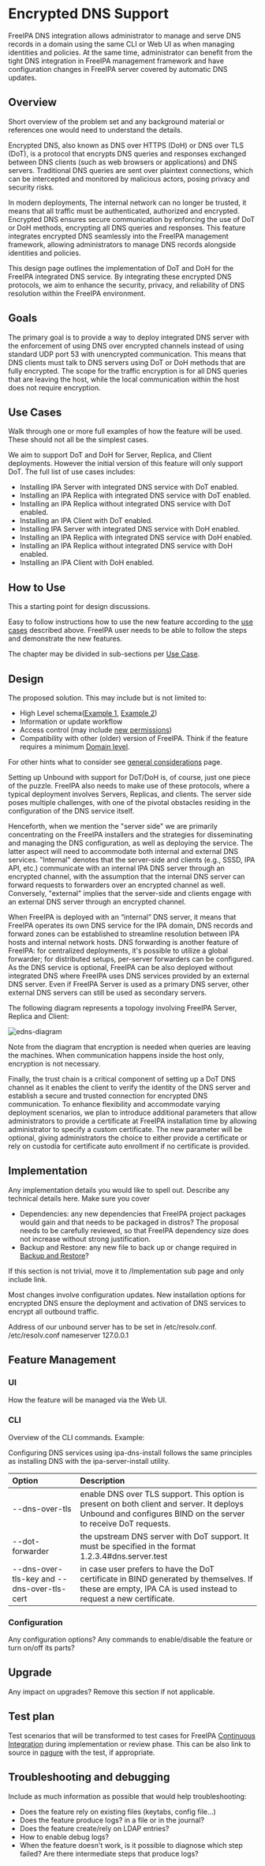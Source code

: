 # Encrypted DNS Support
FreeIPA DNS integration allows administrator to manage and serve DNS records in a domain using the same CLI or Web UI as when managing identities and policies. At the same time, administrator can benefit from the tight DNS integration in FreeIPA management framework and have configuration changes in FreeIPA server covered by automatic DNS updates.

## Overview

Short overview of the problem set and any background material or references one would need to understand the details.

Encrypted DNS, also known as DNS over HTTPS (DoH) or DNS over TLS (DoT), is a protocol that encrypts DNS queries and responses exchanged between DNS clients (such as web browsers or applications) and DNS servers. Traditional DNS queries are sent over plaintext connections, which can be intercepted and monitored by malicious actors, posing privacy and security risks.

In modern deployments, The internal network can no longer be trusted, it means that all traffic must be authenticated, authorized and encrypted. Encrypted DNS ensures secure communication by enforcing the use of DoT or DoH methods, encrypting all DNS queries and responses. This feature integrates encrypted DNS seamlessly into the FreeIPA management framework, allowing administrators to manage DNS records alongside identities and policies.

This design page outlines the implementation of DoT and DoH for the FreeIPA integrated DNS service. By integrating these encrypted DNS protocols, we aim to enhance the security, privacy, and reliability of DNS resolution within the FreeIPA environment.


## Goals
The primary goal is to provide a way to deploy integrated DNS server with the enforcement of using DNS over encrypted channels instead of using standard UDP port 53 with unencrypted communication. This means that DNS clients must talk to DNS servers using DoT or DoH methods that are fully encrypted. The scope for the traffic encryption is for all DNS queries that are leaving the host, while the local communication within the host does not require encryption.

## Use Cases

Walk through one or more full examples of how the feature will be used. These should not all be the simplest cases. 

We aim to support DoT and DoH for Server, Replica, and Client deployments. However the initial version of this feature will only support DoT. The full list of use cases includes:

- Installing IPA Server with integrated DNS service with DoT enabled.
- Installing an IPA Replica with integrated DNS service with DoT enabled.
- Installing an IPA Replica without integrated DNS service with DoT enabled.
- Installing an IPA Client with DoT enabled.
- Installing IPA Server with integrated DNS service with DoH enabled.
- Installing an IPA Replica with integrated DNS service with DoH enabled.
- Installing an IPA Replica without integrated DNS service with DoH enabled.
- Installing an IPA Client with DoH enabled.

## How to Use

This a starting point for design discussions.

Easy to follow instructions how to use the new feature according to the [use cases](#use-cases) described above. FreeIPA user needs to be able to follow the steps and demonstrate the new features.

The chapter may be divided in sub-sections per [Use Case](#use-cases). 

## Design

The proposed solution. This may include but is not limited to:

- High Level schema([Example 1](https://www.freeipa.org/page/V4/OTP), [Example 2](https://www.freeipa.org/page/V4/Migrating_existing_environments_to_Trust))
- Information or update workflow
- Access control (may include [new permissions](https://www.freeipa.org/page/V4/Permissions_V2))
- Compatibility with other (older) version of FreeIPA. Think if the feature requires a minimum [Domain level](https://www.freeipa.org/page/V4/Domain_Levels).

For other hints what to consider see [general considerations](https://www.freeipa.org/page/General_considerations) page. 

Setting up Unbound with support for DoT/DoH is, of course, just one piece of the puzzle. FreeIPA also needs to make use of these protocols, where a typical deployment involves Servers, Replicas, and clients. The server side poses multiple challenges, with one of the pivotal obstacles residing in the configuration of the DNS service itself.

Henceforth, when we mention the "server side" we are primarily concentrating on the FreeIPA installers and the strategies for disseminating and managing the DNS configuration, as well as deploying the service. The latter aspect will need to accommodate both internal and external DNS services. "Internal" denotes that the server-side and clients (e.g., SSSD, IPA API, etc.) communicate with an internal IPA DNS server through an encrypted channel, with the assumption that the internal DNS server can forward requests to forwarders over an encrypted channel as well. Conversely, "external" implies that the server-side and clients engage with an external DNS server through an encrypted channel.

When FreeIPA is deployed with an “internal” DNS server, it means that FreeIPA operates its own DNS service for the IPA domain, DNS records and forward zones can be established to streamline resolution between IPA hosts and internal network hosts. DNS forwarding is another feature of FreeIPA: for centralized deployments, it's possible to utilize a global forwarder; for distributed setups, per-server forwarders can be configured. As the DNS service is optional, FreeIPA can be also deployed without integrated DNS where FreeIPA uses DNS services provided by an external DNS server. Even if FreeIPA Server is used as a primary DNS server, other external DNS servers can still be used as secondary servers.

The following diagram represents a topology involving FreeIPA Server, Replica and Client:

![edns-diagram](edns/FreeIPA-eDNS-version3.jpg)

Note from the diagram that encryption is needed when queries are leaving the machines. When communication happens inside the host only, encryption is not necessary.

Finally, the trust chain is a critical component of setting up a DoT DNS channel as it enables the client to verify the identity of the DNS server and establish a secure and trusted connection for encrypted DNS communication. To enhance flexibility and accommodate varying deployment scenarios, we plan to introduce additional parameters that allow administrators to provide a certificate at FreeIPA installation time by allowing administrator to specify a custom certificate. The new parameter will be optional, giving administrators the choice to either provide a certificate or rely on custodia for certificate auto enrollment if no certificate is provided.



## Implementation

Any implementation details you would like to spell out. Describe any technical details here. Make sure you cover

- Dependencies: any new dependencies that FreeIPA project packages would gain and that needs to be packaged in distros? The proposal needs to be carefully reviewed, so that FreeIPA dependency size does not increase without strong justification.
- Backup and Restore: any new file to back up or change required in [Backup and Restore](https://www.freeipa.org/page/V3/Backup_and_Restore)?

If this section is not trivial, move it to /Implementation sub page and only include link. 


Most changes involve configuration updates. New installation options for encrypted DNS ensure the deployment and activation of DNS services to encrypt all outbound traffic.

Address of our unbound server has to be set in /etc/resolv.conf.
/etc/resolv.conf
nameserver 127.0.0.1


## Feature Management

### UI

How the feature will be managed via the Web UI. 

### CLI

Overview of the CLI commands. Example:

Configuring DNS services using ipa-dns-install follows the same principles as installing DNS with the ipa-server-install utility. 

| Option | Description                                       |
|:------------------------ | :------------------------------ |
|    --dns-over-tls | enable DNS over TLS support. This option is present on both client and server. It deploys Unbound and configures BIND on the server to receive DoT requests. |
    --dot-forwarder | the upstream DNS server with DoT support. It must be specified in the format 1.2.3.4#dns.server.test |
    --dns-over-tls-key and --dns-over-tls-cert | in case user prefers to have the DoT certificate in BIND generated by themselves. If these are empty, IPA CA is used instead to request a new certificate. |



### Configuration

Any configuration options? Any commands to enable/disable the feature or turn on/off its parts? 

## Upgrade

Any impact on upgrades? Remove this section if not applicable. 

## Test plan

Test scenarios that will be transformed to test cases for FreeIPA [Continuous Integration](https://www.freeipa.org/page/V3/Integration_testing) during implementation or review phase. This can be also link to source in [pagure](https://pagure.io/freeipa.git) with the test, if appropriate. 

## Troubleshooting and debugging

Include as much information as possible that would help troubleshooting:
- Does the feature rely on existing files (keytabs, config file...)
- Does the feature produce logs? in a file or in the journal?
- Does the feature create/rely on LDAP entries? 
- How to enable debug logs?
- When the feature doesn't work, is it possible to diagnose which step failed? Are there intermediate steps that produce logs?
